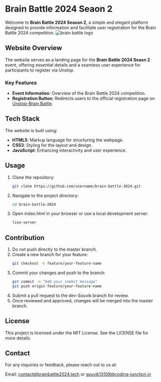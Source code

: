 # Brain Battle 2024 Seaon 2

Welcome to **Brain Battle 2024 Season 2**, a simple and elegant platform designed to provide information and facilitate user registration for the Brain Battle 2024 competition.
![brain battle logo](https://github.com/user-attachments/assets/8effe5bc-59a8-4905-a745-7692aa52662b)

## Website Overview

The website serves as a landing page for the **Brain Battle 2024 Seasn 2** event, offering essential details and a seamless user experience for participants to register via Unstop.

### Key Features

- **Event Information**: Overview of the Brain Battle 2024 competition.
- **Registration Button**: Redirects users to the official registration page on [Unstop-Brain Battle](https://unstop.com/hackathons/brain-battle-season-2-coding-junction-1185487).

## Tech Stack

The website is built using:

- **HTML5**: Markup language for structuring the webpage.
- **CSS3**: Styling for the layout and design.
- **JavaScript**: Enhancing interactivity and user experience.

## Usage

1. Clone the repository:
   ```bash
   git clone https://github.com/username/brain-battle-2024.git

2. Navigate to the project directory:
    ```bash
   cd brain-battle-2024

3. Open index.html in your browser or use a local development server:
   ```bash
   live-server

## Contribution
1. Do not push directly to the master branch.
2. Create a new branch for your feature:
   ```bash
   git checkout -b feature/your-feature-name
3. Commit your changes and push to the branch:
   ```bash
   git commit -m "Add your commit message"
   git push origin feature/your-feature-name
4. Submit a pull request to the dev-Souvik branch for review.
5. Once reviewed and approved, changes will be merged into the master branch.

## License
This project is licensed under the MIT License. See the LICENSE file for more details.

## Contact
For any inquiries or feedback, please reach out to us at:

Email: contact@brainbattle2024.tech
or souvik13109@coding-junction.in






